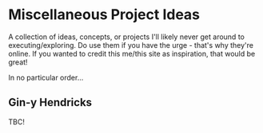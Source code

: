 # Miscellaneous Project Ideas

A collection of ideas, concepts, or projects I'll likely never get around to executing/exploring. Do use them if you have the urge - 
that's why they're online. If you wanted to credit this me/this site as inspiration, that would be great!

In no particular order...

## Gin-y Hendricks

TBC!
